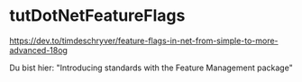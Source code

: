 # tutDotNetFeatureFlags

https://dev.to/timdeschryver/feature-flags-in-net-from-simple-to-more-advanced-18og

Du bist hier: "Introducing standards with the Feature Management package"